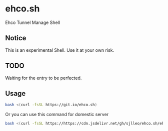 # ehco.sh
Ehco Tunnel Manage Shell

## Notice

This is an experimental Shell. Use it at your own risk.

## TODO

Waiting for the entry to be perfected.

## Usage

```bash
bash <(curl -fsSL https://git.io/ehco.sh)
```
Or you can use this command for domestic server

```bash
bash <(curl -fsSL https://https://cdn.jsdelivr.net/gh/sjlleo/ehco.sh/ehco.sh)
```

